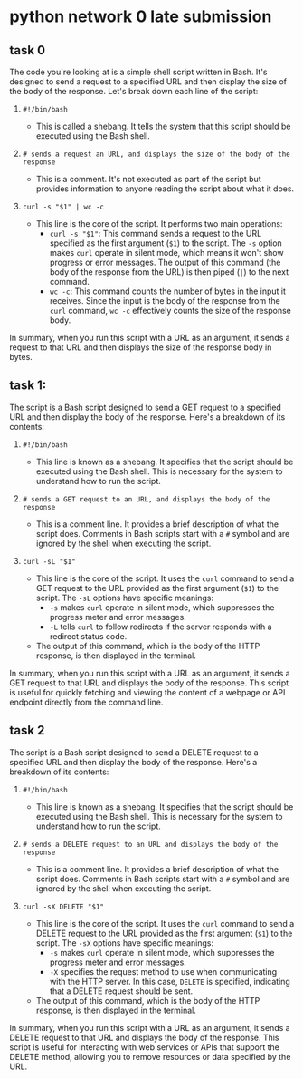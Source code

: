 # python network 0 late submission
## task 0
The code you're looking at is a simple shell script written in Bash. It's designed to send a request to a specified URL and then display the size of the body of the response. Let's break down each line of the script:

1. `#!/bin/bash`
   - This is called a shebang. It tells the system that this script should be executed using the Bash shell.

2. `# sends a request an URL, and displays the size of the body of the response`
   - This is a comment. It's not executed as part of the script but provides information to anyone reading the script about what it does.

3. `curl -s "$1" | wc -c`
   - This line is the core of the script. It performs two main operations:
     - `curl -s "$1"`: This command sends a request to the URL specified as the first argument (`$1`) to the script. The `-s` option makes `curl` operate in silent mode, which means it won't show progress or error messages. The output of this command (the body of the response from the URL) is then piped (`|`) to the next command.
     - `wc -c`: This command counts the number of bytes in the input it receives. Since the input is the body of the response from the `curl` command, `wc -c` effectively counts the size of the response body.

In summary, when you run this script with a URL as an argument, it sends a request to that URL and then displays the size of the response body in bytes.

## task 1:
The script is a Bash script designed to send a GET request to a specified URL and then display the body of the response. Here's a breakdown of its contents:

1. `#!/bin/bash`
   - This line is known as a shebang. It specifies that the script should be executed using the Bash shell. This is necessary for the system to understand how to run the script.

2. `# sends a GET request to an URL, and displays the body of the response`
   - This is a comment line. It provides a brief description of what the script does. Comments in Bash scripts start with a `#` symbol and are ignored by the shell when executing the script.

3. `curl -sL "$1"`
   - This line is the core of the script. It uses the `curl` command to send a GET request to the URL provided as the first argument (`$1`) to the script. The `-sL` options have specific meanings:
     - `-s` makes `curl` operate in silent mode, which suppresses the progress meter and error messages.
     - `-L` tells `curl` to follow redirects if the server responds with a redirect status code.
   - The output of this command, which is the body of the HTTP response, is then displayed in the terminal.

In summary, when you run this script with a URL as an argument, it sends a GET request to that URL and displays the body of the response. This script is useful for quickly fetching and viewing the content of a webpage or API endpoint directly from the command line.

## task 2
The script is a Bash script designed to send a DELETE request to a specified URL and then display the body of the response. Here's a breakdown of its contents:

1. `#!/bin/bash`
   - This line is known as a shebang. It specifies that the script should be executed using the Bash shell. This is necessary for the system to understand how to run the script.

2. `# sends a DELETE request to an URL and displays the body of the response`
   - This is a comment line. It provides a brief description of what the script does. Comments in Bash scripts start with a `#` symbol and are ignored by the shell when executing the script.

3. `curl -sX DELETE "$1"`
   - This line is the core of the script. It uses the `curl` command to send a DELETE request to the URL provided as the first argument (`$1`) to the script. The `-sX` options have specific meanings:
     - `-s` makes `curl` operate in silent mode, which suppresses the progress meter and error messages.
     - `-X` specifies the request method to use when communicating with the HTTP server. In this case, `DELETE` is specified, indicating that a DELETE request should be sent.
   - The output of this command, which is the body of the HTTP response, is then displayed in the terminal.

In summary, when you run this script with a URL as an argument, it sends a DELETE request to that URL and displays the body of the response. This script is useful for interacting with web services or APIs that support the DELETE method, allowing you to remove resources or data specified by the URL.
